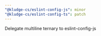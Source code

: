 ```yaml
---
"@kludge-cs/eslint-config-js": minor
"@kludge-cs/eslint-config-ts": patch
---
```


Delegate multiline ternary to eslint-config-js
